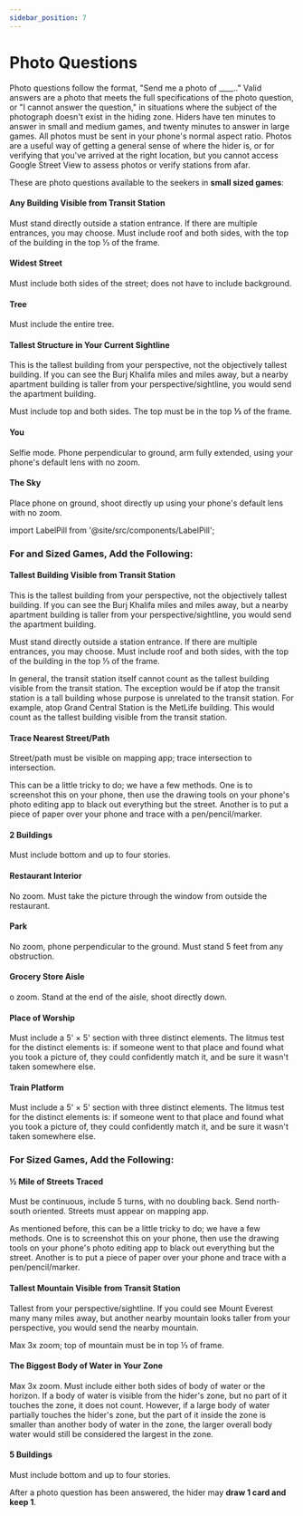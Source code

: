 ```yaml
---
sidebar_position: 7
---
```

# Photo Questions

Photo questions follow the format, "Send me a photo of \_\_\_\_.." Valid answers are a photo that meets the full specifications of the photo question, or "I cannot answer the question," in situations where the subject of the photograph doesn't exist in the hiding zone. Hiders have ten minutes to answer in small and medium games, and twenty minutes to answer in large games. All photos must be sent in your phone's normal aspect ratio. Photos are a useful way of getting a general sense of where the hider is, or for verifying that you've arrived at the right location, but you cannot access Google Street View to assess photos or verify stations from afar.

These are photo questions available to the seekers in **small sized games**:

#### Any Building Visible from Transit Station

Must stand directly outside a station entrance. If there are multiple entrances, you may choose. Must include roof and both sides, with the top of the building in the top ⅓ of the frame.

#### Widest Street

Must include both sides of the street; does not have to include background.

#### Tree

Must include the entire tree.

#### Tallest Structure in Your Current Sightline

This is the tallest building from your perspective, not the objectively tallest building. If you can see the Burj Khalifa miles and miles away, but a nearby apartment building is taller from your perspective/sightline, you would send the apartment building.

Must include top and both sides. The top must be in the top **⅓** of the frame.

#### You

Selfie mode. Phone perpendicular to ground, arm fully extended, using your phone's default lens with no zoom.

#### The Sky

Place phone on ground, shoot directly up using your phone's default lens with no zoom.

import LabelPill from '@site/src/components/LabelPill';

### For <LabelPill label='MEDIUM'/> and <LabelPill label='LARGE'/> Sized Games, Add the Following:

#### Tallest Building Visible from Transit Station

This is the tallest building from your perspective, not the objectively tallest building. If you can see the Burj Khalifa miles and miles away, but a nearby apartment building is taller from your perspective/sightline, you would send the apartment building.

Must stand directly outside a station entrance. If there are multiple entrances, you may choose. Must include roof and both sides, with the top of the building in the top ⅓ of the frame.

In general, the transit station itself cannot count as the tallest building visible from the transit station. The exception would be if atop the transit station is a tall building whose purpose is unrelated to the transit station. For example, atop Grand Central Station is the MetLife building. This would count as the tallest building visible from the transit station.

#### Trace Nearest Street/Path

Street/path must be visible on mapping app; trace intersection to intersection.

This can be a little tricky to do; we have a few methods. One is to screenshot this on your phone, then use the drawing tools on your phone's photo editing app to black out everything but the street. Another is to put a piece of paper over your phone and trace with a pen/pencil/marker.

#### 2 Buildings

Must include bottom and up to four stories.

#### Restaurant Interior

No zoom. Must take the picture through the window from outside the restaurant. 

#### Park

No zoom, phone perpendicular to the ground. Must stand 5 feet from any obstruction.

#### Grocery Store Aisle

o zoom. Stand at the end of the aisle, shoot directly down.

#### Place of Worship

Must include a 5' × 5' section with three distinct elements. The litmus test for the distinct elements is: if someone went to that place and found what you took a picture of, they could confidently match it, and be sure it wasn't taken somewhere else.

#### Train Platform

Must include a 5' × 5' section with three distinct elements. The litmus test for the distinct elements is: if someone went to that place and found what you took a picture of, they could confidently match it, and be sure it wasn't taken somewhere else.

### For <LabelPill label='LARGE'/> Sized Games, Add the Following:

#### ½ Mile of Streets Traced

Must be continuous, include 5 turns, with no doubling back. Send north-south oriented. Streets must appear on mapping app.

As mentioned before, this can be a little tricky to do; we have a few methods. One is to screenshot this on your phone, then use the drawing tools on your phone's photo editing app to black out everything but the street. Another is to put a piece of paper over your phone and trace with a pen/pencil/marker.

#### Tallest Mountain Visible from Transit Station

Tallest from your perspective/sightline. If you could see Mount Everest many many miles away, but another nearby mountain looks taller from your perspective, you would send the nearby mountain.

Max 3x zoom; top of mountain must be in top ⅓ of frame.

#### The Biggest Body of Water in Your Zone
Max 3x zoom. Must include either both sides of body of water or the horizon. If a body of water is visible from the hider's zone, but no part of it touches the zone, it does not count. However, if a large body of water partially touches the hider's zone, but the part of it inside the zone is smaller than another body of water in the zone, the larger overall body water would still be considered the largest in the zone.

#### 5 Buildings

Must include bottom and up to four stories.

After a photo question has been answered, the hider may **draw 1 card and keep 1**.